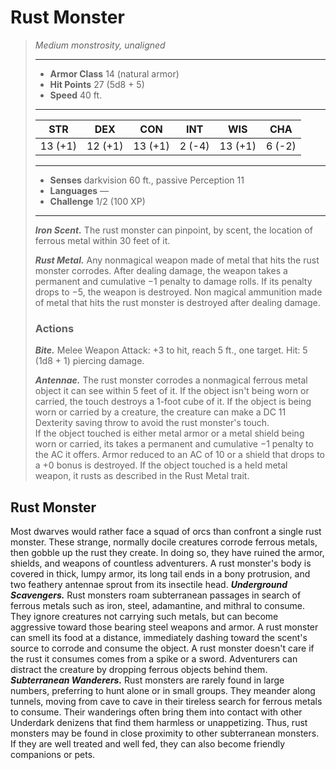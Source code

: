 # Rust Monster
>*Medium monstrosity, unaligned*
>___
>- **Armor Class** 14 (natural armor)
>- **Hit Points** 27 (5d8 + 5)
>- **Speed** 40 ft.
>___
>|STR|DEX|CON|INT|WIS|CHA|
>|:---:|:---:|:---:|:---:|:---:|:---:|
>|13 (+1)|12 (+1)|13 (+1)|2 (-4)|13 (+1)|6 (-2)|
>___
>- **Senses** darkvision 60 ft., passive Perception 11
>- **Languages** —
>- **Challenge** 1/2 (100 XP)
>___
>***Iron Scent.*** The rust monster can pinpoint, by scent, the location of ferrous metal within 30 feet of it.  
>
>***Rust Metal.*** Any nonmagical weapon made of metal that hits the rust monster corrodes. After dealing damage, the weapon takes a permanent and cumulative −1 penalty to damage rolls. If its penalty drops to −5, the weapon is destroyed. Non magical ammunition made of metal that hits the rust monster is destroyed after dealing damage.  
>
>### Actions
>***Bite.*** Melee Weapon Attack: +3 to hit, reach 5 ft., one target. Hit: 5 (1d8 + 1) piercing damage.  
>
>***Antennae.*** The rust monster corrodes a nonmagical ferrous metal object it can see within 5 feet of it. If the object isn't being worn or carried, the touch destroys a 1-foot cube of it. If the object is being worn or carried by a creature, the creature can make a DC 11 Dexterity saving throw to avoid the rust monster's touch.  
>If the object touched is either metal armor or a metal shield being worn or carried, its takes a permanent and cumulative −1 penalty to the AC it offers. Armor reduced to an AC of 10 or a shield that drops to a +0 bonus is destroyed. If the object touched is a held metal weapon, it rusts as described in the Rust Metal trait.
## Rust Monster
Most dwarves would rather face a squad of orcs than confront a single rust monster. These strange, normally docile creatures corrode ferrous metals, then gobble up the rust they create. In doing so, they have ruined the armor, shields, and weapons of countless adventurers.
A rust monster's body is covered in thick, lumpy armor, its long tail ends in a bony protrusion, and two feathery antennae sprout from its insectile head.
***Underground Scavengers.*** Rust monsters roam subterranean passages in search of ferrous metals such as iron, steel, adamantine, and mithral to consume.
They ignore creatures not carrying such metals, but can become aggressive toward those bearing steel weapons and armor. A rust monster can smell its food at a distance, immediately dashing toward the scent's source to corrode and consume the object.
A rust monster doesn't care if the rust it consumes comes from a spike or a sword. Adventurers can distract the creature by dropping ferrous objects behind them.
***Subterranean Wanderers.*** Rust monsters are rarely found in large numbers, preferring to hunt alone or in small groups. They meander along tunnels, moving from cave to cave in their tireless search for ferrous metals to consume. Their wanderings often bring them into contact with other Underdark denizens that find them harmless or unappetizing. Thus, rust monsters may be found in close proximity to other subterranean monsters. If they are well treated and well fed, they can also become friendly companions or pets.